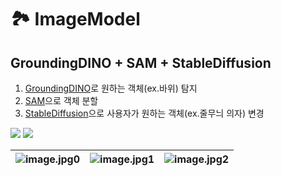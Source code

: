 # 🏞️ ImageModel

## GroundingDINO + SAM + StableDiffusion

1. [GroundingDINO](https://github.com/riverallzero/ImageModel/blob/main/GroundingDINO.ipynb)로 원하는 객체(ex.바위) 탐지
2. [SAM](https://github.com/riverallzero/ImageModel/blob/main/SegmentAnythingModel.ipynb)으로 객체 분할
3. [StableDiffusion](https://github.com/riverallzero/ImageModel/blob/main/StableDiffusion.ipynb)으로 사용자가 원하는 객체(ex.줄무늬 의자) 변경

[<img src="https://img.shields.io/badge/googlecolab-yellow?style=for-the-badge&logo=googlecolab&logoColor=white">](https://github.com/riverallzero/ImageModel/blob/main/GroundingDINO%2BSAM%2BStableDiffusion.ipynb) [<img src="https://img.shields.io/badge/youtube-red?style=for-the-badge&logo=youtube&logoColor=white">](https://www.youtube.com/watch?v=0Fpb8TBH0nM)

![image.jpg0](https://github.com/riverallzero/ImageModel/assets/93754504/7cedc50f-9f1c-4d49-b45a-fcb01a587bee) | ![image.jpg1](https://github.com/riverallzero/ImageModel/assets/93754504/fe41316b-452f-4913-ba9d-15ba018fbc1e) |![image.jpg2](https://github.com/riverallzero/ImageModel/assets/93754504/5ad9672d-7837-44bb-9d17-d142ffde55cf)
--- | --- | --- |
